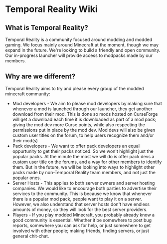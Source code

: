 # Temporal Reality Wiki
## What is Temporal Reality?
Temporal Reality is a community focused around modding and modded gaming. We focus mainly around Minecraft at the moment, though we may expand in the future. We're looking to build a friendly and open community. Our in-progress launcher will provide access to modpacks made by our members.

## Why are we different?
Temporal Reality aims to try and please every group of the modded minecraft community:

* Mod developers - We aim to please mod developers by making sure that whenever a mod is launched through our launcher, they get another download from their mod. This is done so mods hosted on CurseForge will get a download each time it is downloaded as part of a mod pack; giving the mod dev more Curse points, while also respecting the permissions put in place by the mod dev. Mod devs will also be given custom user titles on the forum, to help users recognize them and/or their mod(s)
* Pack developers - We want to offer pack developers an equal oppurtunity to get their packs noticed. So we won't highlight just the popular packs. At the minute the most we will do is offer pack devs a custom user title on the forums, and a way for other members to identify them. But in the future, we will be looking into ways to highlight other packs made by non-Temporal Reality team members, and not just the popular ones.
* Server Hosts - This applies to both server owners and server hosting companies. We would like to encourage both parties to advertise their services to the community. This is because we know that whenever there is a popular mod pack, people want to play it on a server. However, we also understand that server hosts don't have endless amounts of money, so they will look for the best server providers.
* Players - If you play modded Minecraft, you probably already know a good community is essential. Whether it be somewhere to post bug reports, somewhere you can ask for help, or just somewhere to get involved with other people; making friends, finding servers, or just general chit-chat.